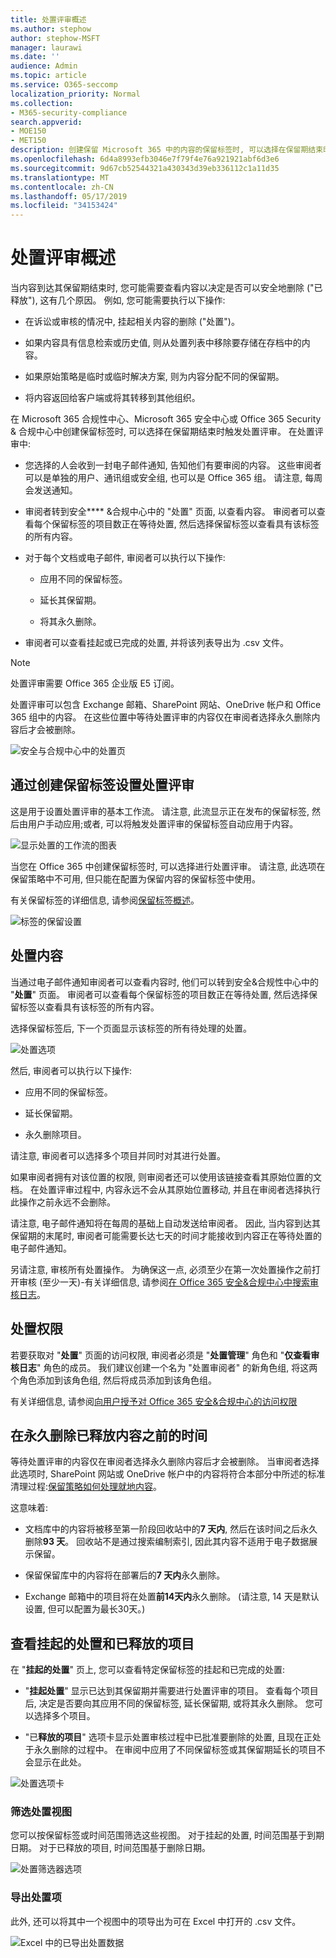 ```yaml
---
title: 处置评审概述
ms.author: stephow
author: stephow-MSFT
manager: laurawi
ms.date: ''
audience: Admin
ms.topic: article
ms.service: O365-seccomp
localization_priority: Normal
ms.collection:
- M365-security-compliance
search.appverid:
- MOE150
- MET150
description: 创建保留 Microsoft 365 中的内容的保留标签时, 可以选择在保留期结束时触发处置评审。
ms.openlocfilehash: 6d4a8993efb3046e7f79f4e76a921921abf6d3e6
ms.sourcegitcommit: 9d67cb52544321a430343d39eb336112c1a11d35
ms.translationtype: MT
ms.contentlocale: zh-CN
ms.lasthandoff: 05/17/2019
ms.locfileid: "34153424"
---
```

# <a name="overview-of-disposition-reviews"></a>处置评审概述

当内容到达其保留期结束时, 您可能需要查看内容以决定是否可以安全地删除 ("已释放"), 这有几个原因。 例如, 您可能需要执行以下操作:
  
- 在诉讼或审核的情况中, 挂起相关内容的删除 ("处置")。
    
- 如果内容具有信息检索或历史值, 则从处置列表中移除要存储在存档中的内容。
    
- 如果原始策略是临时或临时解决方案, 则为内容分配不同的保留期。
    
- 将内容返回给客户端或将其转移到其他组织。
    
在 Microsoft 365 合规性中心、Microsoft 365 安全中心或 Office 365 Security & 合规中心中创建保留标签时, 可以选择在保留期结束时触发处置评审。 在处置评审中:
  
- 您选择的人会收到一封电子邮件通知, 告知他们有要审阅的内容。 这些审阅者可以是单独的用户、通讯组或安全组, 也可以是 Office 365 组。 请注意, 每周会发送通知。
    
- 审阅者转到安全**** &amp;合规中心中的 "处置" 页面, 以查看内容。 审阅者可以查看每个保留标签的项目数正在等待处置, 然后选择保留标签以查看具有该标签的所有内容。
    
- 对于每个文档或电子邮件, 审阅者可以执行以下操作:
    
  - 应用不同的保留标签。
    
  - 延长其保留期。
    
  - 将其永久删除。
    
- 审阅者可以查看挂起或已完成的处置, 并将该列表导出为 .csv 文件。

> [!NOTE]
> 处置评审需要 Office 365 企业版 E5 订阅。
  
处置评审可以包含 Exchange 邮箱、SharePoint 网站、OneDrive 帐户和 Office 365 组中的内容。 在这些位置中等待处置评审的内容仅在审阅者选择永久删除内容后才会被删除。
  
![安全与合规中心中的处置页](media/Retention_Dispositions_v2_page.png)

## <a name="setting-up-the-disposition-review-by-creating-a-retention-label"></a>通过创建保留标签设置处置评审

这是用于设置处置评审的基本工作流。 请注意, 此流显示正在发布的保留标签, 然后由用户手动应用;或者, 可以将触发处置评审的保留标签自动应用于内容。
  
![显示处置的工作流的图表](media/5fb3f33a-cb53-468c-becc-6dda0ec52778.png)
  
当您在 Office 365 中创建保留标签时, 可以选择进行处置评审。 请注意, 此选项在保留策略中不可用, 但只能在配置为保留内容的保留标签中使用。
  
有关保留标签的详细信息, 请参阅[保留标签概述](labels.md)。
  
![标签的保留设置](media/a16dd202-8862-40ac-80ff-6fee974de5da.png)
  
## <a name="disposing-content"></a>处置内容

当通过电子邮件通知审阅者可以查看内容时, 他们可以转到安全&amp;合规性中心中的 "**处置**" 页面。 审阅者可以查看每个保留标签的项目数正在等待处置, 然后选择保留标签以查看具有该标签的所有内容。

选择保留标签后, 下一个页面显示该标签的所有待处理的处置。

![处置选项](media/Retention_Disposition_options_v2.png)

然后, 审阅者可以执行以下操作: 
  
- 应用不同的保留标签。
    
- 延长保留期。
    
- 永久删除项目。

请注意, 审阅者可以选择多个项目并同时对其进行处置。
    
如果审阅者拥有对该位置的权限, 则审阅者还可以使用该链接查看其原始位置的文档。 在处置评审过程中, 内容永远不会从其原始位置移动, 并且在审阅者选择执行此操作之前永远不会删除。
  
请注意, 电子邮件通知将在每周的基础上自动发送给审阅者。 因此, 当内容到达其保留期的末尾时, 审阅者可能需要长达七天的时间才能接收到内容正在等待处置的电子邮件通知。
  
另请注意, 审核所有处置操作。 为确保这一点, 必须至少在第一次处置操作之前打开审核 (至少一天)-有关详细信息, 请参阅[在 Office 365 安全&amp;合规中心中搜索审核日志](search-the-audit-log-in-security-and-compliance.md)。 
  
## <a name="permissions-for-disposition"></a>处置权限

若要获取对 "**处置**" 页面的访问权限, 审阅者必须是 "**处置管理**" 角色和 "**仅查看审核日志**" 角色的成员。 我们建议创建一个名为 "处置审阅者" 的新角色组, 将这两个角色添加到该角色组, 然后将成员添加到该角色组。 
  
有关详细信息, 请参阅[向用户授予对 Office 365 安全&amp;合规中心的访问权限](grant-access-to-the-security-and-compliance-center.md)
  
## <a name="how-long-until-disposed-content-is-permanently-deleted"></a>在永久删除已释放内容之前的时间

等待处置评审的内容仅在审阅者选择永久删除内容后才会被删除。 当审阅者选择此选项时, SharePoint 网站或 OneDrive 帐户中的内容将符合本部分中所述的标准清理过程:[保留策略如何处理就地内容](retention-policies.md#how-a-retention-policy-works-with-content-in-place)。
  
这意味着:
  
- 文档库中的内容将被移至第一阶段回收站中的**7 天内**, 然后在该时间之后永久删除**93 天**。 回收站不是通过搜索编制索引, 因此其内容不适用于电子数据展示保留。

- 保留保留库中的内容将在部署后的**7 天内**永久删除。

- Exchange 邮箱中的项目将在处置**前14天内**永久删除。 (请注意, 14 天是默认设置, 但可以配置为最长30天。)
    
## <a name="view-pending-dispositions-and-disposed-items"></a>查看挂起的处置和已释放的项目

在 "**挂起的处置**" 页上, 您可以查看特定保留标签的挂起和已完成的处置: 
  
- "**挂起处置**" 显示已达到其保留期并需要进行处置评审的项目。 查看每个项目后, 决定是否要向其应用不同的保留标签, 延长保留期, 或将其永久删除。 您可以选择多个项目。
    
- "已**释放的项目**" 选项卡显示处置审核过程中已批准要删除的处置, 且现在正处于永久删除的过程中。 在审阅中应用了不同保留标签或其保留期延长的项目不会显示在此处。

![处置选项卡](media/Retention_Disposition_tabs.png)
    
### <a name="filter-the-disposition-views"></a>筛选处置视图

您可以按保留标签或时间范围筛选这些视图。 对于挂起的处置, 时间范围基于到期日期。 对于已释放的项目, 时间范围基于删除日期。
  
![处置筛选器选项](media/Retention_filter_options.png)

### <a name="export-the-disposition-items"></a>导出处置项

此外, 还可以将其中一个视图中的项导出为可在 Excel 中打开的 .csv 文件。
  
![Excel 中的已导出处置数据](media/08e3bc09-b132-47b4-a051-a590b697e725.png)
  

